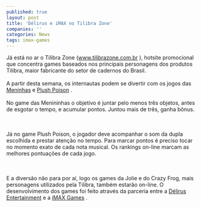 ```yaml
---
published: true
layout: post
title: 'Délirus e iMAX no Tilibra Zone'
companies: ''
categories: News
tags: imax-games
---
```

J&aacute; est&aacute; no ar o Tilibra Zone (<a target="_blank" href="http://www.tilibrazone.com.br">www.tilibrazone.com.br</a>
), hotsite promocional que concentra games baseados nos principais personagens dos produtos Tilibra, maior fabricante do setor de cadernos do Brasil.<br /><br />A partir desta semana, os internautas podem se divertir com os jogos das <a href="{{ site.baseurl }}/index.php?p=c&amp;id=502">Meninhas</a>
 e <a href="{{ site.baseurl }}/index.php?p=c&amp;id=507">Plush Poison</a>
. <br /><br />No game das Menininhas o objetivo &eacute; juntar pelo menos tr&ecirc;s objetos, antes de esgotar o tempo, e acumular pontos. Juntou mais de tr&ecirc;s, ganha b&ocirc;nus. <br /><br />


<br />J&aacute; no game Plush Poison, o jogador deve acompanhar o som da dupla escolhida e prestar aten&ccedil;&atilde;o no tempo. Para marcar pontos &eacute; preciso tocar no momento exato de cada nota musical. Os rankings on-line marcam as melhores pontua&ccedil;&otilde;es de cada jogo.<br /><br />


<br />E a divers&atilde;o n&atilde;o para por a&iacute;, logo os games da Jolie e do Crazy Frog, mais personagens utilizados pela Tilibra, tamb&eacute;m estar&atilde;o on-line. O desenvolvimento dos games foi feito atrav&eacute;s da parceria entre a <a href="{{ site.baseurl }}/index.php?p=cl&amp;t=19&amp;idd=40">D&eacute;lirus Entertainment</a>
 e a <a href="{{ site.baseurl }}/index.php?p=cl&amp;t=19&amp;idd=74">iMAX Games</a>
.
